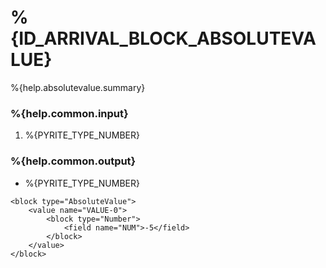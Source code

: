 # %{ID_ARRIVAL_BLOCK_ABSOLUTEVALUE}

%{help.absolutevalue.summary}

### %{help.common.input}

1. %{PYRITE_TYPE_NUMBER}

### %{help.common.output}

-   %{PYRITE_TYPE_NUMBER}

```
<block type="AbsoluteValue">
    <value name="VALUE-0">
        <block type="Number">
            <field name="NUM">-5</field>
        </block>
    </value>
</block>
```
